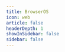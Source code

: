 ```yaml
---
title: BrowserOS
icon: web
article: false
headerDepth: 1
showInSidebar: false
sidebar: false
---
```


<script>
export default {
    mounted() {
        let script = document.createElement('script')
        script.src = '/toys/lib/libv86.js'
        document.head.appendChild(script)
    }
}
</script>

<div id="emulator-container">
    <div id="screen_container"></div>
</div>

<script>

export default {
  name: 'Emulator',
  mounted() {
    // Create a new instance of the V86 emulator when the component is mounted
    const emulator = new V86({
      wasm_path: '/toys/lib/v86.wasm',
      memory_size: 512 * 1024 * 1024,
      vga_memory_size: 8 * 1024 * 1024,
      screen_container: document.getElementById('screen_container'),
      initial_state: {
        url: '/toys/os/images/debian-state-base.bin',
      },
      filesystem: {
        baseurl: '/toys/os/images/debian-9p-rootfs-flat/',
      },
      autostart: true,
    });
  },
};
</script>

<style scoped>
/* Add any styles you need for your emulator container */
#emulator-container {
  /* Example styles */
  width: 100%;
  height: 100%;
}
</style>